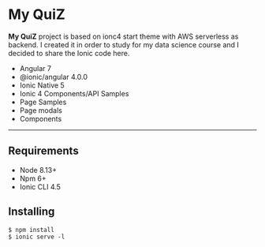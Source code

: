 My QuiZ
==========
**My QuiZ** project is based on ionc4 start theme with AWS serverless as backend. I created it in order to study for my data science course and I decided to share the Ionic code here. 

* Angular 7
* @ionic/angular 4.0.0
* Ionic Native 5
* Ionic 4 Components/API Samples
* Page Samples 
* Page modals
* Components

---

Requirements
------------

* Node 8.13+
* Npm 6+
* Ionic CLI 4.5

Installing
------------

```
$ npm install
$ ionic serve -l
```

